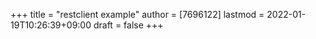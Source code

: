+++
title = "restclient example"
author = [7696122]
lastmod = 2022-01-19T10:26:39+09:00
draft = false
+++
